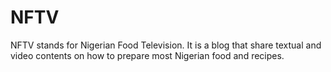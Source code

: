 # NFTV
 NFTV stands for Nigerian Food Television. It is a blog that share textual and video contents on how to prepare most Nigerian food and recipes. 
